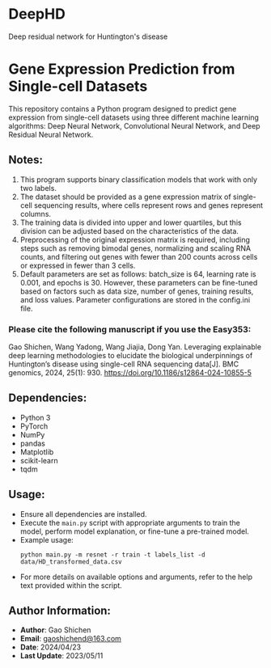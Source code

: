 # DeepHD
Deep residual network for Huntington's disease
# Gene Expression Prediction from Single-cell Datasets

This repository contains a Python program designed to predict gene expression from single-cell datasets using three different machine learning algorithms: Deep Neural Network, Convolutional Neural Network, and Deep Residual Neural Network.

## Notes:

1. This program supports binary classification models that work with only two labels.
2. The dataset should be provided as a gene expression matrix of single-cell sequencing results, where cells represent rows and genes represent columns.
3. The training data is divided into upper and lower quartiles, but this division can be adjusted based on the characteristics of the data.
4. Preprocessing of the original expression matrix is required, including steps such as removing bimodal genes, normalizing and scaling RNA counts, and filtering out genes with fewer than 200 counts across cells or expressed in fewer than 3 cells.
5. Default parameters are set as follows: batch_size is 64, learning rate is 0.001, and epochs is 30. However, these parameters can be fine-tuned based on factors such as data size, number of genes, training results, and loss values. Parameter configurations are stored in the config.ini file.
### Please cite the following manuscript if you use the Easy353:
Gao Shichen, Wang Yadong, Wang Jiajia, Dong Yan. Leveraging explainable deep learning methodologies to elucidate the biological underpinnings of Huntington’s disease using single-cell RNA sequencing data[J]. BMC genomics, 2024, 25(1): 930.
https://doi.org/10.1186/s12864-024-10855-5

## Dependencies:

- Python 3
- PyTorch
- NumPy
- pandas
- Matplotlib
- scikit-learn
- tqdm

## Usage:

- Ensure all dependencies are installed.
- Execute the `main.py` script with appropriate arguments to train the model, perform model explanation, or fine-tune a pre-trained model.
- Example usage: 
    ```
    python main.py -m resnet -r train -t labels_list -d data/HD_transformed_data.csv
    ```
- For more details on available options and arguments, refer to the help text provided within the script.

## Author Information:

- **Author**: Gao Shichen
- **Email**: gaoshichend@163.com
- **Date**: 2024/04/23
- **Last Update**: 2023/05/11
